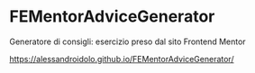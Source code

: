 # FEMentorAdviceGenerator
Generatore di consigli: esercizio preso dal sito Frontend Mentor 

https://alessandroidolo.github.io/FEMentorAdviceGenerator/
